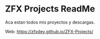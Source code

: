 # ZFX Projects ReadMe

Aca estan todos mis proyectos y descargas.

Web: https://zfxdev.github.io/ZFX-Projects/
